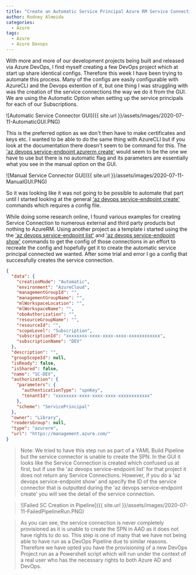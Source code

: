 ```yaml
---
title: "Create an Automatic Service Principal Azure RM Service Connections in Azure DevOps via Azure CLI"
author: Rodney Almeida
categories:
  - Azure
tags:
  - Azure
  - Azure Devops
---
```


With more and more of our development projects being built and released via Azure DevOps, I find myself creating a few DevOps project which at start up share identical configs. Therefore this week I have been trying to automate this process. Many of the configs are easily configurable with AzureCLI and the Devops extention of it, but one thing I was struggling with was the creation of the service connections the way we do it from the GUI. We are using the Automatic Option when setting up the service principals for each of our Subscriptions.

![Automatic Service Connector GUI]({{ site.url }}/assets/images/2020-07-11-AutomaticGUI.PNG)

This is the preferred option as we don't then have to make certificates and keys etc. I wanted to be able to do the same thing with AzureCLI but if you look at the documentation there doesn't seem to be command for this. The ['az devops service-endpoint azurerm create'](https://docs.microsoft.com/en-us/cli/azure/ext/azure-devops/devops/service-endpoint/azurerm?view=azure-cli-latest#ext-azure-devops-az-devops-service-endpoint-azurerm-create) would seem to be the one we have to use but there is no automatic flag and its parameters are essentially what you see in the manual option on the GUI.

![Manual Service Connector GUI]({{ site.url }}/assets/images/2020-07-11-ManualGUI.PNG)

So it was looking like it was not going to be possible to automate that part until I started looking at the general ['az devops service-endpoint create'](https://docs.microsoft.com/en-us/cli/azure/ext/azure-devops/devops/service-endpoint?view=azure-cli-latest#ext-azure-devops-az-devops-service-endpoint-create) commands which requires a config file.

While doing some research online, I found various examples for creating Service Connection to numerous external and third party products but nothing to AzureRM. Using another project as a template i started using the the ['az devops service-endpoint list'](https://docs.microsoft.com/en-us/cli/azure/ext/azure-devops/devops/service-endpoint?view=azure-cli-latest#ext-azure-devops-az-devops-service-endpoint-list) and ['az devops service-endpoint show'](https://docs.microsoft.com/en-us/cli/azure/ext/azure-devops/devops/service-endpoint?view=azure-cli-latest#ext-azure-devops-az-devops-service-endpoint-show) commands to get the config of those connections in an effort to recreate the config and hopefully get it to create the automatic service principal connected we wanted. After some trial and error I go a config that successfully creates the service connection.

```json
{
  "data": {
    "creationMode": "Automatic",
    "environment": "AzureCloud",
    "managementGroupId": "",
    "managementGroupName": "",
    "mlWorkspaceLocation": "",
    "mlWorkspaceName": "",
    "oboAuthorization": "",
    "resourceGroupName": "",
    "resourceId": "",
    "scopeLevel": "Subscription",
    "subscriptionId": "xxxxxxxx-xxxx-xxxx-xxxx-xxxxxxxxxxxx",
    "subscriptionName": "DEV"
  },
  "description": "",
  "groupScopeId": null,
  "isReady": false,
  "isShared": false,
  "name": "SC-DEV",
  "authorization": {
    "parameters": {
      "authenticationType": "spnKey",
      "tenantId": "xxxxxxxx-xxxx-xxxx-xxxx-xxxxxxxxxxxx"
    },
    "scheme": "ServicePrincipal"
  },
  "owner": "Library",
  "readersGroup": null,
  "type": "azurerm",
  "url": "https://management.azure.com/"
}
```

> Note: We tried to have this step run as part of a YAML Build Pipeline but the service connector is unable to create the SPN. In the GUI it looks like the Service Connection is created which confused us at first, but if use the 'az devops service-endpoint list' for that project it does not return any Service Connections. However, if you do a 'az devops service-endpoint show' and specify the ID of the service connector that is outputted during the 'az devops service-endpoint create' you will see the detail of the service connection.

> ![Failed SC Creation in Pipeline]({{ site.url }}/assets/images/2020-07-11-FailedPipelineRun.PNG)

> As you can see, the service connection is never completely provisioned as it is unable to create the SPN in AAD as it does not have rights to do so. This step is one of many that we have not being able to have run as a DevOps Pipeline due to similar reasons. Therefore we have opted you have the provisioning of a new DevOps Project run as a Powershell script which will run under the context of a real user who has the necessary rights to both Azure AD and DevOps.
